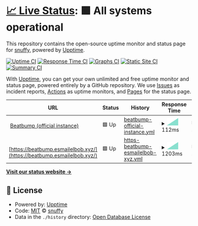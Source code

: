 # [📈 Live Status](https://snuffyDev.github.io/Beatbump-Instances): <!--live status--> **🟩 All systems operational**

This repository contains the open-source uptime monitor and status page for [snuffy](https://snuffyDev.github.io/Beatbump-Instances), powered by [Upptime](https://github.com/upptime/upptime).

[![Uptime CI](https://github.com/snuffyDev/Beatbump-Instances/workflows/Uptime%20CI/badge.svg)](https://github.com/snuffyDev/Beatbump-Instances/actions?query=workflow%3A%22Uptime+CI%22)
[![Response Time CI](https://github.com/snuffyDev/Beatbump-Instances/workflows/Response%20Time%20CI/badge.svg)](https://github.com/snuffyDev/Beatbump-Instances/actions?query=workflow%3A%22Response+Time+CI%22)
[![Graphs CI](https://github.com/snuffyDev/Beatbump-Instances/workflows/Graphs%20CI/badge.svg)](https://github.com/snuffyDev/Beatbump-Instances/actions?query=workflow%3A%22Graphs+CI%22)
[![Static Site CI](https://github.com/snuffyDev/Beatbump-Instances/workflows/Static%20Site%20CI/badge.svg)](https://github.com/snuffyDev/Beatbump-Instances/actions?query=workflow%3A%22Static+Site+CI%22)
[![Summary CI](https://github.com/snuffyDev/Beatbump-Instances/workflows/Summary%20CI/badge.svg)](https://github.com/snuffyDev/Beatbump-Instances/actions?query=workflow%3A%22Summary+CI%22)

With [Upptime](https://upptime.js.org), you can get your own unlimited and free uptime monitor and status page, powered entirely by a GitHub repository. We use [Issues](https://github.com/snuffyDev/Beatbump-Instances/issues) as incident reports, [Actions](https://github.com/snuffyDev/Beatbump-Instances/actions) as uptime monitors, and [Pages](https://snuffyDev.github.io/Beatbump-Instances) for the status page.

<!--start: status pages-->
<!-- This summary is generated by Upptime (https://github.com/upptime/upptime) -->
<!-- Do not edit this manually, your changes will be overwritten -->
<!-- prettier-ignore -->
| URL | Status | History | Response Time | Uptime |
| --- | ------ | ------- | ------------- | ------ |
| <img alt="" src="https://favicons.githubusercontent.com/www.google.com" height="13"> [Beatbump (official instance)](https://www.google.com) | 🟩 Up | [beatbump-official-instance.yml](https://github.com/snuffyDev/Beatbump-Instances/commits/HEAD/history/beatbump-official-instance.yml) | <details><summary><img alt="Response time graph" src="./graphs/beatbump-official-instance/response-time-week.png" height="20"> 112ms</summary><br><a href="https://snuffyDev.github.io/Beatbump-Instances/history/beatbump-official-instance"><img alt="Response time 112" src="https://img.shields.io/endpoint?url=https%3A%2F%2Fraw.githubusercontent.com%2FsnuffyDev%2FBeatbump-Instances%2FHEAD%2Fapi%2Fbeatbump-official-instance%2Fresponse-time.json"></a><br><a href="https://snuffyDev.github.io/Beatbump-Instances/history/beatbump-official-instance"><img alt="24-hour response time 112" src="https://img.shields.io/endpoint?url=https%3A%2F%2Fraw.githubusercontent.com%2FsnuffyDev%2FBeatbump-Instances%2FHEAD%2Fapi%2Fbeatbump-official-instance%2Fresponse-time-day.json"></a><br><a href="https://snuffyDev.github.io/Beatbump-Instances/history/beatbump-official-instance"><img alt="7-day response time 112" src="https://img.shields.io/endpoint?url=https%3A%2F%2Fraw.githubusercontent.com%2FsnuffyDev%2FBeatbump-Instances%2FHEAD%2Fapi%2Fbeatbump-official-instance%2Fresponse-time-week.json"></a><br><a href="https://snuffyDev.github.io/Beatbump-Instances/history/beatbump-official-instance"><img alt="30-day response time 112" src="https://img.shields.io/endpoint?url=https%3A%2F%2Fraw.githubusercontent.com%2FsnuffyDev%2FBeatbump-Instances%2FHEAD%2Fapi%2Fbeatbump-official-instance%2Fresponse-time-month.json"></a><br><a href="https://snuffyDev.github.io/Beatbump-Instances/history/beatbump-official-instance"><img alt="1-year response time 112" src="https://img.shields.io/endpoint?url=https%3A%2F%2Fraw.githubusercontent.com%2FsnuffyDev%2FBeatbump-Instances%2FHEAD%2Fapi%2Fbeatbump-official-instance%2Fresponse-time-year.json"></a></details> | <details><summary><a href="https://snuffyDev.github.io/Beatbump-Instances/history/beatbump-official-instance">100.00%</a></summary><a href="https://snuffyDev.github.io/Beatbump-Instances/history/beatbump-official-instance"><img alt="All-time uptime 100.00%" src="https://img.shields.io/endpoint?url=https%3A%2F%2Fraw.githubusercontent.com%2FsnuffyDev%2FBeatbump-Instances%2FHEAD%2Fapi%2Fbeatbump-official-instance%2Fuptime.json"></a><br><a href="https://snuffyDev.github.io/Beatbump-Instances/history/beatbump-official-instance"><img alt="24-hour uptime 100.00%" src="https://img.shields.io/endpoint?url=https%3A%2F%2Fraw.githubusercontent.com%2FsnuffyDev%2FBeatbump-Instances%2FHEAD%2Fapi%2Fbeatbump-official-instance%2Fuptime-day.json"></a><br><a href="https://snuffyDev.github.io/Beatbump-Instances/history/beatbump-official-instance"><img alt="7-day uptime 100.00%" src="https://img.shields.io/endpoint?url=https%3A%2F%2Fraw.githubusercontent.com%2FsnuffyDev%2FBeatbump-Instances%2FHEAD%2Fapi%2Fbeatbump-official-instance%2Fuptime-week.json"></a><br><a href="https://snuffyDev.github.io/Beatbump-Instances/history/beatbump-official-instance"><img alt="30-day uptime 100.00%" src="https://img.shields.io/endpoint?url=https%3A%2F%2Fraw.githubusercontent.com%2FsnuffyDev%2FBeatbump-Instances%2FHEAD%2Fapi%2Fbeatbump-official-instance%2Fuptime-month.json"></a><br><a href="https://snuffyDev.github.io/Beatbump-Instances/history/beatbump-official-instance"><img alt="1-year uptime 100.00%" src="https://img.shields.io/endpoint?url=https%3A%2F%2Fraw.githubusercontent.com%2FsnuffyDev%2FBeatbump-Instances%2FHEAD%2Fapi%2Fbeatbump-official-instance%2Fuptime-year.json"></a></details>
| <img alt="" src="https://favicons.githubusercontent.com/beatbump.esmailelbob.xyz" height="13"> [https://beatbump.esmailelbob.xyz/](https://beatbump.esmailelbob.xyz/) | 🟩 Up | [https-beatbump-esmailelbob-xyz.yml](https://github.com/snuffyDev/Beatbump-Instances/commits/HEAD/history/https-beatbump-esmailelbob-xyz.yml) | <details><summary><img alt="Response time graph" src="./graphs/https-beatbump-esmailelbob-xyz/response-time-week.png" height="20"> 1203ms</summary><br><a href="https://snuffyDev.github.io/Beatbump-Instances/history/https-beatbump-esmailelbob-xyz"><img alt="Response time 1203" src="https://img.shields.io/endpoint?url=https%3A%2F%2Fraw.githubusercontent.com%2FsnuffyDev%2FBeatbump-Instances%2FHEAD%2Fapi%2Fhttps-beatbump-esmailelbob-xyz%2Fresponse-time.json"></a><br><a href="https://snuffyDev.github.io/Beatbump-Instances/history/https-beatbump-esmailelbob-xyz"><img alt="24-hour response time 1203" src="https://img.shields.io/endpoint?url=https%3A%2F%2Fraw.githubusercontent.com%2FsnuffyDev%2FBeatbump-Instances%2FHEAD%2Fapi%2Fhttps-beatbump-esmailelbob-xyz%2Fresponse-time-day.json"></a><br><a href="https://snuffyDev.github.io/Beatbump-Instances/history/https-beatbump-esmailelbob-xyz"><img alt="7-day response time 1203" src="https://img.shields.io/endpoint?url=https%3A%2F%2Fraw.githubusercontent.com%2FsnuffyDev%2FBeatbump-Instances%2FHEAD%2Fapi%2Fhttps-beatbump-esmailelbob-xyz%2Fresponse-time-week.json"></a><br><a href="https://snuffyDev.github.io/Beatbump-Instances/history/https-beatbump-esmailelbob-xyz"><img alt="30-day response time 1203" src="https://img.shields.io/endpoint?url=https%3A%2F%2Fraw.githubusercontent.com%2FsnuffyDev%2FBeatbump-Instances%2FHEAD%2Fapi%2Fhttps-beatbump-esmailelbob-xyz%2Fresponse-time-month.json"></a><br><a href="https://snuffyDev.github.io/Beatbump-Instances/history/https-beatbump-esmailelbob-xyz"><img alt="1-year response time 1203" src="https://img.shields.io/endpoint?url=https%3A%2F%2Fraw.githubusercontent.com%2FsnuffyDev%2FBeatbump-Instances%2FHEAD%2Fapi%2Fhttps-beatbump-esmailelbob-xyz%2Fresponse-time-year.json"></a></details> | <details><summary><a href="https://snuffyDev.github.io/Beatbump-Instances/history/https-beatbump-esmailelbob-xyz">100.00%</a></summary><a href="https://snuffyDev.github.io/Beatbump-Instances/history/https-beatbump-esmailelbob-xyz"><img alt="All-time uptime 100.00%" src="https://img.shields.io/endpoint?url=https%3A%2F%2Fraw.githubusercontent.com%2FsnuffyDev%2FBeatbump-Instances%2FHEAD%2Fapi%2Fhttps-beatbump-esmailelbob-xyz%2Fuptime.json"></a><br><a href="https://snuffyDev.github.io/Beatbump-Instances/history/https-beatbump-esmailelbob-xyz"><img alt="24-hour uptime 100.00%" src="https://img.shields.io/endpoint?url=https%3A%2F%2Fraw.githubusercontent.com%2FsnuffyDev%2FBeatbump-Instances%2FHEAD%2Fapi%2Fhttps-beatbump-esmailelbob-xyz%2Fuptime-day.json"></a><br><a href="https://snuffyDev.github.io/Beatbump-Instances/history/https-beatbump-esmailelbob-xyz"><img alt="7-day uptime 100.00%" src="https://img.shields.io/endpoint?url=https%3A%2F%2Fraw.githubusercontent.com%2FsnuffyDev%2FBeatbump-Instances%2FHEAD%2Fapi%2Fhttps-beatbump-esmailelbob-xyz%2Fuptime-week.json"></a><br><a href="https://snuffyDev.github.io/Beatbump-Instances/history/https-beatbump-esmailelbob-xyz"><img alt="30-day uptime 100.00%" src="https://img.shields.io/endpoint?url=https%3A%2F%2Fraw.githubusercontent.com%2FsnuffyDev%2FBeatbump-Instances%2FHEAD%2Fapi%2Fhttps-beatbump-esmailelbob-xyz%2Fuptime-month.json"></a><br><a href="https://snuffyDev.github.io/Beatbump-Instances/history/https-beatbump-esmailelbob-xyz"><img alt="1-year uptime 100.00%" src="https://img.shields.io/endpoint?url=https%3A%2F%2Fraw.githubusercontent.com%2FsnuffyDev%2FBeatbump-Instances%2FHEAD%2Fapi%2Fhttps-beatbump-esmailelbob-xyz%2Fuptime-year.json"></a></details>

<!--end: status pages-->

[**Visit our status website →**](https://snuffyDev.github.io/Beatbump-Instances)

## 📄 License

- Powered by: [Upptime](https://github.com/upptime/upptime)
- Code: [MIT](./LICENSE) © [snuffy](https://snuffyDev.github.io/Beatbump-Instances)
- Data in the `./history` directory: [Open Database License](https://opendatacommons.org/licenses/odbl/1-0/)
